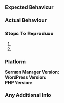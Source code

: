 ### Expected Behaviour



### Actual Behaviour



### Steps To Reproduce

1. 
2. 

### Platform
**Sermon Manager Version:**  
**WordPress Version:**  
**PHP Version:**

### Any Additional Info
<!--
Use this section to record any additional info you think might be helpful (for example a proposed
solution). Screenshots are also appreciated if applicable
-->
